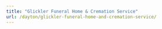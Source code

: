 ```yaml
---
title: "Glickler Funeral Home & Cremation Service"
url: /dayton/glickler-funeral-home-and-cremation-service/
---
```

